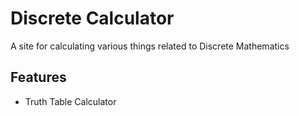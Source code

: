 # Discrete Calculator

A site for calculating various things related to Discrete Mathematics

## Features

* Truth Table Calculator

